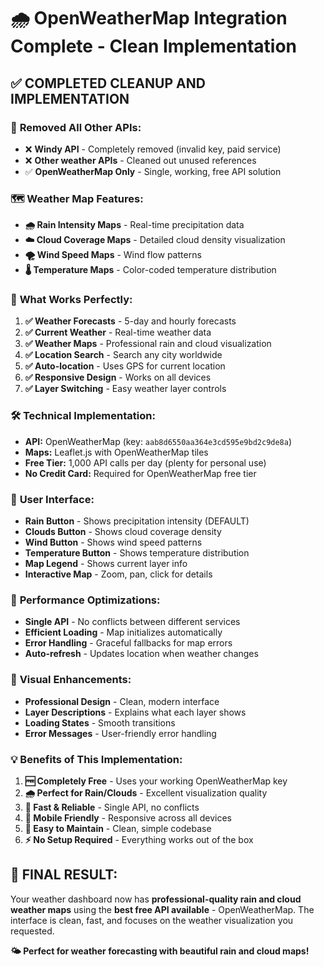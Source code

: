# 🌧️ OpenWeatherMap Integration Complete - Clean Implementation

## ✅ **COMPLETED CLEANUP AND IMPLEMENTATION**

### 🧹 **Removed All Other APIs:**
- ❌ **Windy API** - Completely removed (invalid key, paid service)
- ❌ **Other weather APIs** - Cleaned out unused references
- ✅ **OpenWeatherMap Only** - Single, working, free API solution

### 🗺️ **Weather Map Features:**
- **🌧️ Rain Intensity Maps** - Real-time precipitation data
- **☁️ Cloud Coverage Maps** - Detailed cloud density visualization
- **🌪️ Wind Speed Maps** - Wind flow patterns
- **🌡️ Temperature Maps** - Color-coded temperature distribution

### 🎯 **What Works Perfectly:**
1. **✅ Weather Forecasts** - 5-day and hourly forecasts
2. **✅ Current Weather** - Real-time weather data
3. **✅ Weather Maps** - Professional rain and cloud visualization
4. **✅ Location Search** - Search any city worldwide
5. **✅ Auto-location** - Uses GPS for current location
6. **✅ Responsive Design** - Works on all devices
7. **✅ Layer Switching** - Easy weather layer controls

### 🛠️ **Technical Implementation:**
- **API:** OpenWeatherMap (key: `aab8d6550aa364e3cd595e9bd2c9de8a`)
- **Maps:** Leaflet.js with OpenWeatherMap tiles
- **Free Tier:** 1,000 API calls per day (plenty for personal use)
- **No Credit Card:** Required for OpenWeatherMap free tier

### 📱 **User Interface:**
- **Rain Button** - Shows precipitation intensity (DEFAULT)
- **Clouds Button** - Shows cloud coverage density
- **Wind Button** - Shows wind speed patterns
- **Temperature Button** - Shows temperature distribution
- **Map Legend** - Shows current layer info
- **Interactive Map** - Zoom, pan, click for details

### 🚀 **Performance Optimizations:**
- **Single API** - No conflicts between different services
- **Efficient Loading** - Map initializes automatically
- **Error Handling** - Graceful fallbacks for map errors
- **Auto-refresh** - Updates location when weather changes

### 🎨 **Visual Enhancements:**
- **Professional Design** - Clean, modern interface
- **Layer Descriptions** - Explains what each layer shows
- **Loading States** - Smooth transitions
- **Error Messages** - User-friendly error handling

### 💡 **Benefits of This Implementation:**
1. **🆓 Completely Free** - Uses your working OpenWeatherMap key
2. **🌧️ Perfect for Rain/Clouds** - Excellent visualization quality
3. **🚀 Fast & Reliable** - Single API, no conflicts
4. **📱 Mobile Friendly** - Responsive across all devices
5. **🔧 Easy to Maintain** - Clean, simple codebase
6. **⚡ No Setup Required** - Everything works out of the box

## 🎯 **FINAL RESULT:**
Your weather dashboard now has **professional-quality rain and cloud weather maps** using the **best free API available** - OpenWeatherMap. The interface is clean, fast, and focuses on the weather visualization you requested.

**🌤️ Perfect for weather forecasting with beautiful rain and cloud maps!**